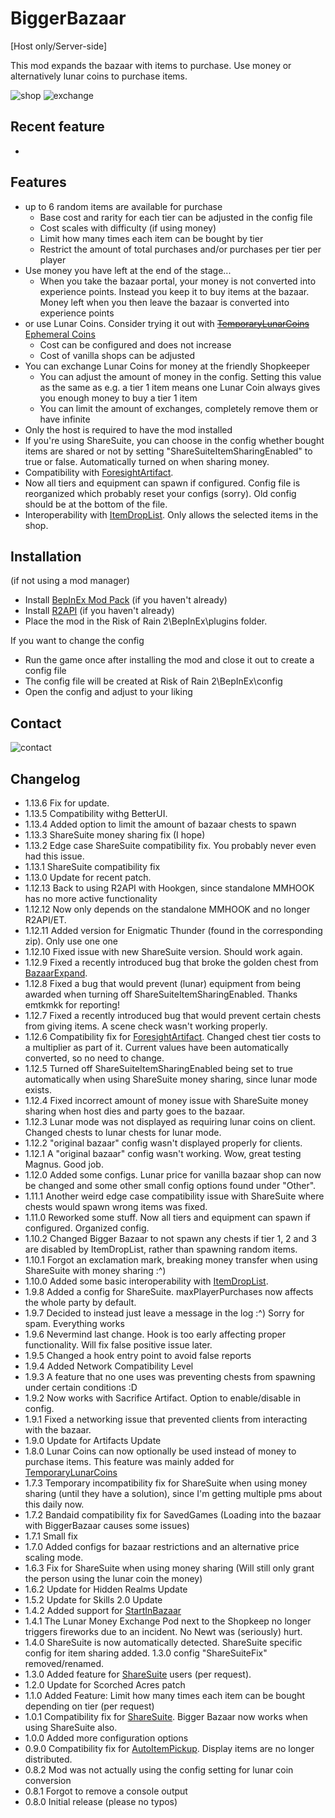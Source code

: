 # BiggerBazaar

[Host only/Server-side]

This mod expands the bazaar with items to purchase. Use money or alternatively lunar coins to purchase items. 

![shop](https://i.imgur.com/2q9jTri.jpg)
![exchange](https://i.imgur.com/0HVfreX.jpg)

## Recent feature

-


## Features

 - up to 6 random items are available for purchase
	 - Base cost and rarity for each tier can be adjusted in the config file
	 - Cost scales with difficulty (if using money)
	 - Limit how many times each item can be bought by tier
	 - Restrict the amount of total purchases and/or purchases per tier per player
 - Use money you have left at the end of the stage... 
	 - When you take the bazaar portal, your money is not converted into experience points. Instead you keep it to buy items at the bazaar. Money left when you then leave the bazaar is converted into experience points
 - or use Lunar Coins. Consider trying it out with [~~TemporaryLunarCoins~~](https://thunderstore.io/package/MagnusMagnuson/TemporaryLunarCoins/) [Ephemeral Coins](https://thunderstore.io/package/VarnaScelestus/Ephemeral_Coins/)
 	- Cost can be configured and does not increase
 	- Cost of vanilla shops can be adjusted
 - You can exchange Lunar Coins for money at the friendly Shopkeeper
	 - You can adjust the amount of money in the config. Setting this value as the same as e.g. a tier 1 item means one Lunar Coin always gives you enough money to buy a tier 1 item
	 - You can limit the amount of exchanges, completely remove them or have infinite
 - Only the host is required to have the mod installed
 - If you're using ShareSuite, you can choose in the config whether bought items are shared or not by setting "ShareSuiteItemSharingEnabled" to true or false. Automatically turned on when sharing money.
 - Compatibility with [ForesightArtifact](https://thunderstore.io/package/SpacePotato/ForesightArtifact/). 
 - Now all tiers and equipment can spawn if configured. Config file is reorganized which probably reset your configs (sorry). Old config should be at the bottom of the file.
 - Interoperability with [ItemDropList](https://thunderstore.io/package/Phedg1Studios/ItemDropList/). Only allows the selected items in the shop.


## Installation

(if not using a mod manager)

- Install [BepInEx Mod Pack](https://thunderstore.io/package/bbepis/BepInExPack/) (if you haven't already)
- Install [R2API](https://thunderstore.io/package/tristanmcpherson/R2API/) (if you haven't already)
- Place the mod in the Risk of Rain 2\BepInEx\plugins folder.

If you want to change the config
- Run the game once after installing the mod and close it out to create a config file
- The config file will be created at Risk of Rain 2\BepInEx\config
- Open the config and adjust to your liking
 


## Contact
![contact](https://i.imgur.com/gPBrPrQ.png)

## Changelog
- 1.13.6 Fix for update.
- 1.13.5 Compatibility withg BetterUI. 
- 1.13.4 Added option to limit the amount of bazaar chests to spawn
- 1.13.3 ShareSuite money sharing fix (I hope)
- 1.13.2 Edge case ShareSuite compatibility fix. You probably never even had this issue. 
- 1.13.1 ShareSuite compatibility fix 
- 1.13.0 Update for recent patch.
- 1.12.13 Back to using R2API with Hookgen, since standalone MMHOOK has no more active functionality
- 1.12.12 Now only depends on the standalone MMHOOK and no longer R2API/ET.
- 1.12.11 Added version for Enigmatic Thunder (found in the corresponding zip). Only use one one
- 1.12.10 Fixed issue with new ShareSuite version. Should work again.
- 1.12.9 Fixed a recently introduced bug that broke the golden chest from [BazaarExpand](https://thunderstore.io/package/NetherCrowCSOLYOO/BazaarExpand/).
- 1.12.8 Fixed a bug that would prevent (lunar) equipment from being awarded when turning off ShareSuiteItemSharingEnabled. Thanks emtkmkk for reporting!
- 1.12.7 Fixed a recently introduced bug that would prevent certain chests from giving items. A scene check wasn't working properly.
- 1.12.6 Compatibility fix for [ForesightArtifact](https://thunderstore.io/package/SpacePotato/ForesightArtifact/). Changed chest tier costs to a multiplier as part of it. Current values have been automatically converted, so no need to change.
- 1.12.5 Turned off ShareSuiteItemSharingEnabled being set to true automatically when using ShareSuite money sharing, since lunar mode exists.
- 1.12.4 Fixed incorrect amount of money issue with ShareSuite money sharing when host dies and party goes to the bazaar.
- 1.12.3 Lunar mode was not displayed as requiring lunar coins on client. Changed chests to lunar chests for lunar mode.
- 1.12.2 "original bazaar" config wasn't displayed properly for clients.
- 1.12.1 A "original bazaar" config wasn't working. Wow, great testing Magnus. Good job.
- 1.12.0 Added some configs. Lunar price for vanilla bazaar shop can now be changed and some other small config options found under "Other".
- 1.11.1 Another weird edge case compatibility issue with ShareSuite where chests would spawn wrong items was fixed.
- 1.11.0 Reworked some stuff. Now all tiers and equipment can spawn if configured. Organized config.
- 1.10.2 Changed Bigger Bazaar to not spawn any chests if tier 1, 2 and 3 are disabled by ItemDropList, rather than spawning random items.
- 1.10.1 Forgot an exclamation mark, breaking money transfer when using ShareSuite with money sharing :^)
- 1.10.0 Added some basic interoperability with [ItemDropList](https://thunderstore.io/package/Phedg1Studios/ItemDropList/).
- 1.9.8 Added a config for ShareSuite. maxPlayerPurchases now affects the whole party by default.
- 1.9.7 Decided to instead just leave a message in the log :^) Sorry for spam. Everything works
- 1.9.6 Nevermind last change. Hook is too early affecting proper functionality. Will fix false positive issue later.
- 1.9.5 Changed a hook entry point to avoid false reports
- 1.9.4 Added Network Compatibility Level
- 1.9.3 A feature that no one uses was preventing chests from spawning under certain conditions :D
- 1.9.2 Now works with Sacrifice Artifact. Option to enable/disable in config.
- 1.9.1 Fixed a networking issue that prevented clients from interacting with the bazaar.
- 1.9.0 Update for Artifacts Update
- 1.8.0 Lunar Coins can now optionally be used instead of money to purchase items. This feature was mainly added for [TemporaryLunarCoins](https://thunderstore.io/package/MagnusMagnuson/TemporaryLunarCoins/)
- 1.7.3 Temporary incompatibility fix for ShareSuite when using money sharing (until they have a solution), since I'm getting multiple pms about this daily now.
- 1.7.2 Bandaid compatibility fix for SavedGames (Loading into the bazaar with BiggerBazaar causes some issues)
- 1.7.1 Small fix
- 1.7.0 Added configs for bazaar restrictions and an alternative price scaling mode.
- 1.6.3 Fix for ShareSuite when using money sharing (Will still only grant the person using the lunar coin the money)
- 1.6.2 Update for Hidden Realms Update
- 1.5.2	Update for Skills 2.0 Update
- 1.4.2 Added support for [StartInBazaar](https://thunderstore.io/package/MagnusMagnuson/StartInBazaar/)
- 1.4.1 The Lunar Money Exchange Pod next to the Shopkeep no longer triggers fireworks due to an incident. No Newt was (seriously) hurt.
- 1.4.0 ShareSuite is now automatically detected. ShareSuite specific config for item sharing added. 1.3.0 config "ShareSuiteFix" removed/renamed.
- 1.3.0 Added feature for [ShareSuite](https://thunderstore.io/package/FunkFrog-and-Sipondo/ShareSuite/) users (per request).
- 1.2.0 Update for Scorched Acres patch
- 1.1.0 Added Feature: Limit how many times each item can be bought depending on tier (per request)
- 1.0.1 Compatibility fix for [ShareSuite](https://thunderstore.io/package/FunkFrog-and-Sipondo/ShareSuite/). Bigger Bazaar now works when using ShareSuite also.
- 1.0.0 Added more configuration options
- 0.9.0 Compatibility fix for [AutoItemPickup](https://thunderstore.io/package/KubeRoot/AutoItemPickup/). Display items are no longer distributed.
- 0.8.2 Mod was not actually using the config setting for lunar coin conversion 
- 0.8.1 Forgot to remove a console output
- 0.8.0 Initial release (please no typos)